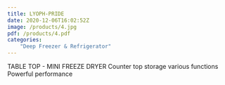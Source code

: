 ```yaml
---
title: LYOPH-PRIDE
date: 2020-12-06T16:02:52Z
image: /products/4.jpg
pdf: /products/4.pdf
categories: 
    "Deep Freezer & Refrigerator"
---
```


TABLE TOP - MINI FREEZE DRYER Counter top storage various functions Powerful performance
